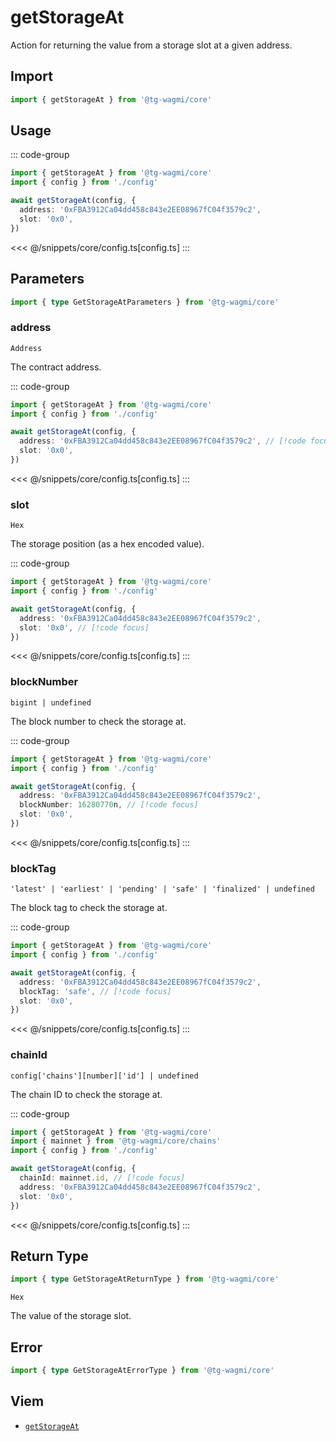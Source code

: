 <script setup>
const packageName = '@tg-wagmi/core'
const actionName = 'getStorageAt'
const typeName = 'getStorageAt'
</script>

# getStorageAt

Action for returning the value from a storage slot at a given address.

## Import

```ts
import { getStorageAt } from '@tg-wagmi/core'
```

## Usage

::: code-group
```ts [index.ts]
import { getStorageAt } from '@tg-wagmi/core'
import { config } from './config'

await getStorageAt(config, {
  address: '0xFBA3912Ca04dd458c843e2EE08967fC04f3579c2',
  slot: '0x0',
})
```
<<< @/snippets/core/config.ts[config.ts]
:::

## Parameters

```ts
import { type GetStorageAtParameters } from '@tg-wagmi/core'
```

### address

`Address`

The contract address.

::: code-group
```ts [index.ts]
import { getStorageAt } from '@tg-wagmi/core'
import { config } from './config'

await getStorageAt(config, {
  address: '0xFBA3912Ca04dd458c843e2EE08967fC04f3579c2', // [!code focus]
  slot: '0x0',
})
```
<<< @/snippets/core/config.ts[config.ts]
:::

### slot

`Hex`

The storage position (as a hex encoded value).

::: code-group
```ts [index.ts]
import { getStorageAt } from '@tg-wagmi/core'
import { config } from './config'

await getStorageAt(config, {
  address: '0xFBA3912Ca04dd458c843e2EE08967fC04f3579c2',
  slot: '0x0', // [!code focus]
})
```
<<< @/snippets/core/config.ts[config.ts]
:::

### blockNumber

`bigint | undefined`

The block number to check the storage at.

::: code-group
```ts [index.ts]
import { getStorageAt } from '@tg-wagmi/core'
import { config } from './config'

await getStorageAt(config, {
  address: '0xFBA3912Ca04dd458c843e2EE08967fC04f3579c2',
  blockNumber: 16280770n, // [!code focus]
  slot: '0x0',
})
```
<<< @/snippets/core/config.ts[config.ts]
:::

### blockTag

`'latest' | 'earliest' | 'pending' | 'safe' | 'finalized' | undefined`

The block tag to check the storage at.

::: code-group
```ts [index.ts]
import { getStorageAt } from '@tg-wagmi/core'
import { config } from './config'

await getStorageAt(config, {
  address: '0xFBA3912Ca04dd458c843e2EE08967fC04f3579c2',
  blockTag: 'safe', // [!code focus]
  slot: '0x0',
})
```
<<< @/snippets/core/config.ts[config.ts]
:::

### chainId

`config['chains'][number]['id'] | undefined`

The chain ID to check the storage at.

::: code-group
```ts [index.ts]
import { getStorageAt } from '@tg-wagmi/core'
import { mainnet } from '@tg-wagmi/core/chains'
import { config } from './config'

await getStorageAt(config, {
  chainId: mainnet.id, // [!code focus]
  address: '0xFBA3912Ca04dd458c843e2EE08967fC04f3579c2',
  slot: '0x0',
})
```
<<< @/snippets/core/config.ts[config.ts]
:::

## Return Type

```ts
import { type GetStorageAtReturnType } from '@tg-wagmi/core'
```

`Hex`

The value of the storage slot.

## Error

```ts
import { type GetStorageAtErrorType } from '@tg-wagmi/core'
```

<!--@include: @shared/query-imports.md-->

## Viem

- [`getStorageAt`](https://viem.sh/docs/contract/getStorageAt)
